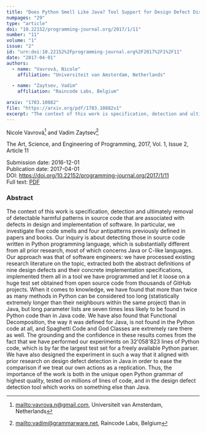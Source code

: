 ```yaml
---
title: "Does Python Smell Like Java? Tool Support for Design Defect Discovery in Python"
numpages: "29"
type: "article"
doi: "10.22152/programming-journal.org/2017/1/11"
number: "11"
volume: "1"
issue: "2"
id: "urn:doi:10.22152%2Fprogramming-journal.org%2F2017%2F1%2F11"
date: "2017-04-01"
authors: 
  - name: "Vavrová, Nicole"
    affiliation: "Universiteit van Amsterdam, Netherlands"

  - name: "Zaytsev, Vadim"
    affiliation: "Raincode Labs, Belgium"

arxiv: "1703.10882"
file: "https://arxiv.org/pdf/1703.10882v1"
excerpt: "The context of this work is specification, detection and ultimately removal of detectable harmful patterns in source code that are associated with defects in design and implementation of software. In particular, we investigate five code smells and four antipatterns previously defined in papers and books. Our inquiry is about detecting those in source code written in Python programming language, which is substantially different from all prior research, most of which concerns Java or C-like languages. Our approach was that of software engineers: we have processed existing research literature on the topic, extracted both the abstract definitions of nine design defects and their concrete implementation specifications, implemented them all in a tool we have programmed and let it loose on a huge test set obtained from open source code from thousands of GitHub projects. When it comes to knowledge, we have found that more than twice as many methods in Python can be considered too long (statistically extremely longer than their neighbours within the same project) than in Java, but long parameter lists are seven times less likely to be found in Python code than in Java code. We have also found that Functional Decomposition, the way it was defined for Java, is not found in the Python code at all, and Spaghetti Code and God Classes are extremely rare there as well. The grounding and the confidence in these results comes from the fact that we have performed our experiments on 32'058'823 lines of Python code, which is by far the largest test set for a freely available Python parser. We have also designed the experiment in such a way that it aligned with prior research on design defect detection in Java in order to ease the comparison if we treat our own actions as a replication. Thus, the importance of the work is both in the unique open Python grammar of highest quality, tested on millions of lines of code, and in the design defect detection tool which works on something else than Java."
---
```

Nicole Vavrová[^1] and Vadim Zaytsev[^2]

The Art, Science, and Engineering of Programming, 2017, Vol. 1, Issue 2, Article 11

Submission date: 2016-12-01  
Publication date: 2017-04-01  
DOI: <https://doi.org/10.22152/programming-journal.org/2017/1/11>  
Full text: [PDF](https://arxiv.org/pdf/1703.10882v1)  


### Abstract

The context of this work is specification, detection and ultimately removal of detectable harmful patterns in source code that are associated with defects in design and implementation of software. In particular, we investigate five code smells and four antipatterns previously defined in papers and books. Our inquiry is about detecting those in source code written in Python programming language, which is substantially different from all prior research, most of which concerns Java or C-like languages. Our approach was that of software engineers: we have processed existing research literature on the topic, extracted both the abstract definitions of nine design defects and their concrete implementation specifications, implemented them all in a tool we have programmed and let it loose on a huge test set obtained from open source code from thousands of GitHub projects. When it comes to knowledge, we have found that more than twice as many methods in Python can be considered too long (statistically extremely longer than their neighbours within the same project) than in Java, but long parameter lists are seven times less likely to be found in Python code than in Java code. We have also found that Functional Decomposition, the way it was defined for Java, is not found in the Python code at all, and Spaghetti Code and God Classes are extremely rare there as well. The grounding and the confidence in these results comes from the fact that we have performed our experiments on 32'058'823 lines of Python code, which is by far the largest test set for a freely available Python parser. We have also designed the experiment in such a way that it aligned with prior research on design defect detection in Java in order to ease the comparison if we treat our own actions as a replication. Thus, the importance of the work is both in the unique open Python grammar of highest quality, tested on millions of lines of code, and in the design defect detection tool which works on something else than Java.


[^1]: <mailto:vavrova.n@gmail.com>, Universiteit van Amsterdam, Netherlands

[^2]: <mailto:vadim@grammarware.net>, Raincode Labs, Belgium

